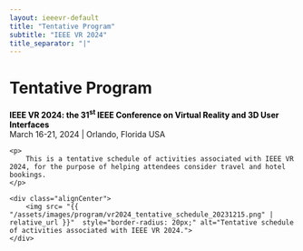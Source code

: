 ```yaml
---
layout: ieeevr-default
title: "Tentative Program"
subtitle: "IEEE VR 2024"
title_separator: "|"
---
```


<div>
    <h1 id="cfp-demos">Tentative Program</h1>
    <p>
        <strong style="color: black">IEEE VR 2024: the 31<sup>st</sup> IEEE Conference on Virtual Reality and 3D User Interfaces</strong><br />
            March 16-21, 2024 | Orlando, Florida USA
    </p>   

    <p>
        This is a tentative schedule of activities associated with IEEE VR 2024, for the purpose of helping attendees consider travel and hotel bookings.
    </p>

    <div class="alignCenter">
        <img src= "{{ "/assets/images/program/vr2024_tentative_schedule_20231215.png" | relative_url }}"  style="border-radius: 20px;" alt="Tentative schedule of activities associated with IEEE VR 2024.">
    </div>
</div>